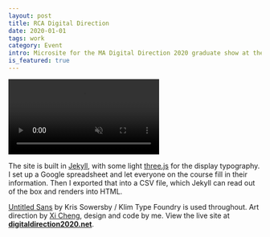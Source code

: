 ```yaml
---
layout: post
title: RCA Digital Direction
date: 2020-01-01
tags: work
category: Event
intro: Microsite for the MA Digital Direction 2020 graduate show at the Royal College of Art, London
is_featured: true
---
```


<video class='full' autoplay loop muted src='/assets/digital-direction-walkthrough.mp4'></video>

The site is built in [Jekyll](https://jekyllrb.com/), with some light [three.js](https://threejs.org/) for the display typography. I set up a Google spreadsheet and let everyone on the course fill in their information. Then I exported that into a CSV file, which Jekyll can read out of the box and renders into HTML.

[Untitled Sans](https://klim.co.nz/retail-fonts/untitled-sans/) by Kris Sowersby / Klim Type Foundry is used throughout. Art direction by [Xi Cheng](https://chenachenc.com/), design and code by me. View the live site at **[digitaldirection2020.net](http://digitaldirection2020.net/)**.
